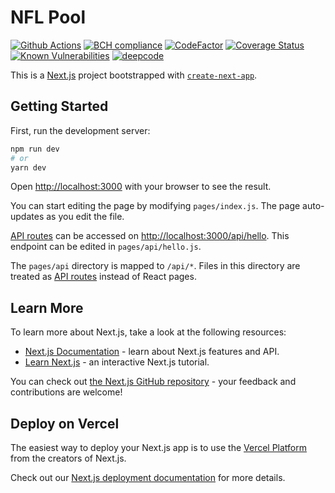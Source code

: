 # NFL Pool

[![Github Actions](https://github.com/bduff9/nfl-pool-fe/workflows/Tests%20CI/badge.svg)](https://github.com/bduff9/nfl-pool-fe/actions/workflows/tests.yml)
[![BCH compliance](https://bettercodehub.com/edge/badge/bduff9/nfl-pool-fe?branch=main)](https://bettercodehub.com/)
[![CodeFactor](https://www.codefactor.io/repository/github/bduff9/nfl-pool-fe/badge)](https://www.codefactor.io/repository/github/bduff9/nfl-pool-fe)
[![Coverage Status](https://coveralls.io/repos/github/bduff9/nfl-pool-fe/badge.svg?branch=main)](https://coveralls.io/github/bduff9/nfl-pool-fe?branch=main)
[![Known Vulnerabilities](https://snyk.io/test/github/bduff9/nfl-pool-fe/badge.svg)](https://snyk.io/test/github/bduff9/nfl-pool-fe)
[![deepcode](https://www.deepcode.ai/api/gh/badge?key=eyJhbGciOiJIUzI1NiIsInR5cCI6IkpXVCJ9.eyJwbGF0Zm9ybTEiOiJnaCIsIm93bmVyMSI6ImJkdWZmOSIsInJlcG8xIjoibmZsLXBvb2wtZmUiLCJpbmNsdWRlTGludCI6ZmFsc2UsImF1dGhvcklkIjoyNjUxMiwiaWF0IjoxNjEwMzc0NTYyfQ.jKZJ1EjgnDxGvLEjVdZPMaYBgGfX74AUDqonATq5sd0)](https://www.deepcode.ai/app/gh/bduff9/nfl-pool-fe/_/dashboard?utm_content=gh%2Fbduff9%2Fnfl-pool-fe)

This is a [Next.js](https://nextjs.org/) project bootstrapped with [`create-next-app`](https://github.com/vercel/next.js/tree/canary/packages/create-next-app).

## Getting Started

First, run the development server:

```bash
npm run dev
# or
yarn dev
```

Open [http://localhost:3000](http://localhost:3000) with your browser to see the result.

You can start editing the page by modifying `pages/index.js`. The page auto-updates as you edit the file.

[API routes](https://nextjs.org/docs/api-routes/introduction) can be accessed on [http://localhost:3000/api/hello](http://localhost:3000/api/hello). This endpoint can be edited in `pages/api/hello.js`.

The `pages/api` directory is mapped to `/api/*`. Files in this directory are treated as [API routes](https://nextjs.org/docs/api-routes/introduction) instead of React pages.

## Learn More

To learn more about Next.js, take a look at the following resources:

- [Next.js Documentation](https://nextjs.org/docs) - learn about Next.js features and API.
- [Learn Next.js](https://nextjs.org/learn) - an interactive Next.js tutorial.

You can check out [the Next.js GitHub repository](https://github.com/vercel/next.js/) - your feedback and contributions are welcome!

## Deploy on Vercel

The easiest way to deploy your Next.js app is to use the [Vercel Platform](https://vercel.com/import?utm_medium=default-template&filter=next.js&utm_source=create-next-app&utm_campaign=create-next-app-readme) from the creators of Next.js.

Check out our [Next.js deployment documentation](https://nextjs.org/docs/deployment) for more details.
